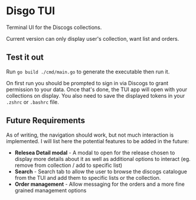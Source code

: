 # Disgo TUI
Terminal UI for the Discogs collections.

Current version can only display user's collection, want list and orders.

## Test it out

Run `go build ./cmd/main.go` to generate the executable then run it.

On first run you should be prompted to sign in via Discogs to grant permission to your data. Once that's done, the TUI app will open with your collections on display. You also need to save the displayed tokens in your `.zshrc` or `.bashrc` file.

## Future Requirements

As of writing, the navigation should work, but not much interaction is implemented. I will list here the potential features to be added in the future:

- <b>Relesea Detail modal</b> - A modal to open for the release chosen to display more details about it as well as additional options to interact (eg. remove from collection / add to specific list)
- <b>Search</b> - Search tab to allow the user to browse the discogs catalogue from the TUI and add them to specific lists or the collection.
- <b>Order management</b> - Allow messaging for the orders and a more fine grained management options

